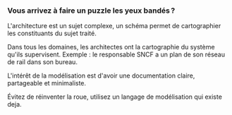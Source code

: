 ### Vous arrivez à faire un puzzle les yeux bandés ?

L'architecture est un sujet complexe, un schéma permet de cartographier les constituants du sujet traité.

Dans tous les domaines, les architectes ont la cartographie du système qu'ils supervisent.
Exemple : le responsable SNCF a un plan de son réseau de rail dans son bureau.

L'intérêt de la modélisation est d'avoir une documentation claire, partageable et minimaliste.

Évitez de réinventer la roue, utilisez un langage de modélisation qui existe deja.
